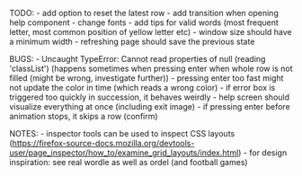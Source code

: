 TODO: 
    - add option to reset the latest row 
    - add transition when opening help component
    - change fonts
    - add tips for valid words (most frequent letter, most common position of yellow letter etc)
    - window size should have a minimum width
    - refreshing page should save the previous state

BUGS: 
    - Uncaught TypeError: Cannot read properties of null (reading 'classList') (happens sometimes when pressing enter when whole row is not filled (might be wrong, investigate further))
    - pressing enter too fast might not update the color in time (which reads a wrong color)
    - if error box is triggered too quickly in succession, it behaves weirdly
    - help screen should visualize everything at once (including exit image)
    - if pressing enter before animation stops, it skips a row (confirm)

NOTES: 
    - inspector tools can be used to inspect CSS layouts (https://firefox-source-docs.mozilla.org/devtools-user/page_inspector/how_to/examine_grid_layouts/index.html)
    - for design inspiration: see real wordle as well as ordel (and football games)